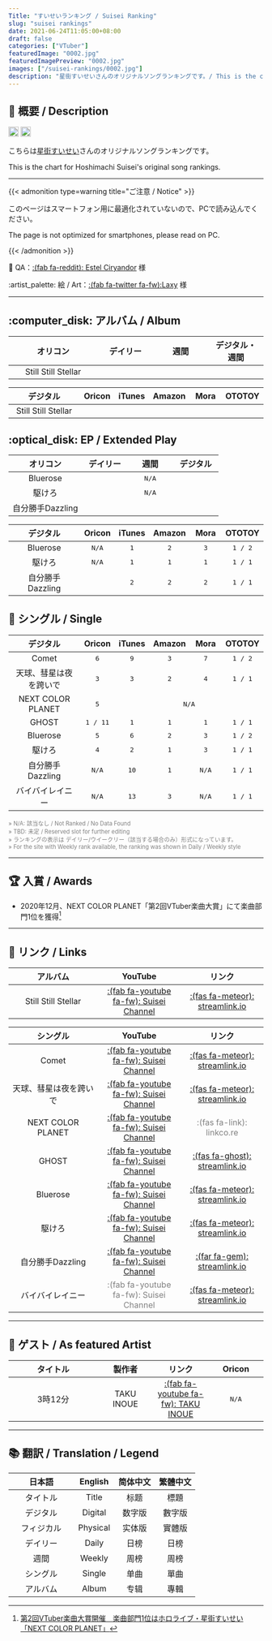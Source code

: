 ```yaml
---
Title: "すいせいランキング / Suisei Ranking"
slug: "suisei rankings"
date: 2021-06-24T11:05:00+08:00
draft: false
categories: ["VTuber"]
featuredImage: "0002.jpg"
featuredImagePreview: "0002.jpg"
images: ["/suisei-rankings/0002.jpg"]
description: "星街すいせいさんのオリジナルソングランキングです。/ This is the chart for Hoshimachi Suisei's original song rankings."
---
```


<!--more-->

## :memo: 概要 / Description

<a href="https://twitter.com/suisei_hosimati"><img src="https://img.shields.io/badge/Twitter-@suisei__hosimati-0075bd?style=flat-square&logo=twitter" height="20"></img></a> <a href="https://www.youtube.com/channel/UC5CwaMl1eIgY8h02uZw7u8A"><img src="https://img.shields.io/badge/YouTube-Suisei%20Channel-d40000?style=flat-square&logo=youtube" height="20"></img></a>

こちらは[星街すいせい](https://twitter.com/suisei_hosimati)さんのオリジナルソングランキングです。

This is the chart for Hoshimachi Suisei's original song rankings.

---

{{< admonition type=warning title="ご注意 / Notice" >}}

このページはスマートフォン用に最適化されていないので、PCで読み込んでください。

The page is not optimized for smartphones, please read on PC.

{{< /admonition >}}

:memo: QA：[:(fab fa-reddit): Estel Ciryandor](https://www.reddit.com/user/kyoumokawaii) 様

:artist_palette: 絵 / Art：[:(fab fa-twitter fa-fw):Laxy](https://twitter.com/laxyiii/status/1402415053567975424) 様

---

## :computer_disk: アルバム / Album

<!--Album Oricon start-->

<table style="text-align:center; width:100%">
	<thead>
	<tr>
		<th style="width:35%">オリコン</th>
		<th style="width:21.67%">デイリー</th>
		<th style="width:21.67%">週間</th>
		<th style="width:21.67%">デジタル・週間</th>
	</tr>	
	</thead>
	<tbody>
		<tr>
			<td>Still Still Stellar</td> <!--Title-->
			<td style="font-family:monospace"></td> <!--Phy Daily-->
			<td style="font-family:monospace"></td> <!--Phy Weekly-->
			<td style="font-family:monospace"></td> <!--Digital Weekly-->
		</tr>
	</tbody>
</table>

<!--Album Oricon end-->

<!--Album other site start-->

<table style="text-align:center; width:100%">
	<thead>
		<tr>
			<th style="width:35%">デジタル</th>
			<th style="width:13%">Oricon</th>
			<th style="width:13%">iTunes</th>
			<th style="width:13%">Amazon</th>
			<th style="width:13%">Mora</th>
			<th style="width:13%">OTOTOY</th>
		</tr>
	</thead>
	<tbody>
		<tr>
			<td>Still Still Stellar</td> <!--Title-->
			<td style="font-family:monospace"></td> <!--Oricon-->
			<td style="font-family:monospace"></td> <!--iTunes-->
			<td style="font-family:monospace"></td> <!--Amazon-->
			<td style="font-family:monospace"></td> <!--Mora-->
			<td style="font-family:monospace"></td> <!--OTOTOY-->
		</tr>
	</tbody>
</table>

<!--Album other site end-->

## :optical_disk: EP / Extended Play

<!--EP Oricon start-->

<table style="text-align:center; width:100%">
	<thead>
		<tr>
			<th style="width:35%">オリコン</th>
			<th style="width:21.67%">デイリー</th>
			<th style="width:21.67%">週間</th>
			<th style="width:21.67%">デジタル</th>
		</tr>
	</thead>
	<tbody>
		<tr>
			<td>Bluerose</td> <!--Title-->
			<td style="font-family:monospace" colspan=3>N/A</td>
		</tr>
		<tr>
			<td>駆けろ</td> <!--Title-->
			<td style="font-family:monospace" colspan=3>N/A</td>
		</tr>
		<tr>
			<td>自分勝手Dazzling</td> <!--Title-->
			<td style="font-family:monospace"></td>
			<td style="font-family:monospace"></td>
			<td style="font-family:monospace"></td>
		</tr>
	</tbody>
</table>

<!--EP Oricon end-->

<!--EP other site start-->

<table style="text-align:center; width:100%">
	<thead>
		<tr>
			<th style="width:35%">デジタル</th>
			<th style="width:13%">Oricon</th>
			<th style="width:13%">iTunes</th>
			<th style="width:13%">Amazon</th>
			<th style="width:13%">Mora</th>
			<th style="width:13%">OTOTOY</th>
		</tr>
	</thead>
	<tbody>
		<tr>
			<td>Bluerose</td> <!--Title-->
			<td style="font-family:monospace">N/A</td> <!--Oricon-->
			<td style="font-family:monospace">1</td> <!--iTunes-->
			<td style="font-family:monospace">2</td> <!--Amazon-->
			<td style="font-family:monospace">3</td> <!--Mora-->
			<td style="font-family:monospace">1 / 2</td> <!--OTOTOY-->
		</tr>
		<tr>
			<td>駆けろ</td> <!--Title-->
			<td style="font-family:monospace">N/A</td> <!--Oricon-->
			<td style="font-family:monospace">1</td> <!--iTunes-->
			<td style="font-family:monospace">1</td> <!--Amazon-->
			<td style="font-family:monospace">1</td> <!--Mora-->
			<td style="font-family:monospace">1 / 1</td> <!--OTOTOY-->
		</tr>
		<tr>
			<td>自分勝手Dazzling</td> <!--Title-->
			<td style="font-family:monospace"></td> <!--Oricon-->
			<td style="font-family:monospace">2</td> <!--iTunes-->
			<td style="font-family:monospace">2</td> <!--Amazon-->
			<td style="font-family:monospace">2</td> <!--Mora-->
			<td style="font-family:monospace">1 / 1</td> <!--OTOTOY-->
		</tr>
	</tbody>
</table>

<!--EP other site end-->

## :musical_note: シングル / Single

<table style="text-align:center; width:100%">
	<thead>
		<tr>
			<th style="width:35%">デジタル</th>
			<th style="width:13%">Oricon</th>
			<th style="width:13%">iTunes</th>
			<th style="width:13%">Amazon</th>
			<th style="width:13%">Mora</th>
			<th style="width:13%">OTOTOY</th>
		</tr>
	</thead>
	<tbody>
		<tr>
			<td>Comet</td> <!--Title-->
			<td style="font-family:monospace">6</td> <!--Oricon-->
			<td style="font-family:monospace">9</td> <!--iTunes-->
			<td style="font-family:monospace">3</td> <!--Amazon-->
			<td style="font-family:monospace">7</td> <!--Mora-->
			<td style="font-family:monospace">1 / 2</td> <!--OTOTOY-->
		</tr>
		<tr>
			<td>天球、彗星は夜を跨いで</td> <!--Title-->
			<td style="font-family:monospace">3</td> <!--Oricon-->
			<td style="font-family:monospace">3</td> <!--iTunes-->
			<td style="font-family:monospace">2</td> <!--Amazon-->
			<td style="font-family:monospace">4</td> <!--Mora-->
			<td style="font-family:monospace">1 / 1</td> <!--OTOTOY-->
		</tr>
		<tr>
			<td>NEXT COLOR PLANET</td> <!--Title-->
			<td style="font-family:monospace">5</td> <!--Oricon-->
			<td style="font-family:monospace" colspan=4>N/A</td>
		</tr>
		<tr>
			<td>GHOST</td> <!--Title-->
			<td style="font-family:monospace">1 / 11</td> <!--Oricon-->
			<td style="font-family:monospace">1</td> <!--iTunes-->
			<td style="font-family:monospace">1</td> <!--Amazon-->
			<td style="font-family:monospace">1</td> <!--Mora-->
			<td style="font-family:monospace">1 / 1</td> <!--OTOTOY-->
		</tr>
		<tr>
			<td>Bluerose</td> <!--Title-->
			<td style="font-family:monospace">5</td> <!--Oricon-->
			<td style="font-family:monospace">6</td> <!--iTunes-->
			<td style="font-family:monospace">2</td> <!--Amazon-->
			<td style="font-family:monospace">3</td> <!--Mora-->
			<td style="font-family:monospace">1 / 2</td> <!--OTOTOY-->
		</tr>
		<tr>
			<td>駆けろ</td> <!--Title-->
			<td style="font-family:monospace">4</td> <!--Oricon-->
			<td style="font-family:monospace">2</td> <!--iTunes-->
			<td style="font-family:monospace">1</td> <!--Amazon-->
			<td style="font-family:monospace">3</td> <!--Mora-->
			<td style="font-family:monospace">1 / 1</td> <!--OTOTOY-->
		</tr>
		<tr>
			<td>自分勝手Dazzling</td> <!--Title-->
			<td style="font-family:monospace">N/A</td> <!--Oricon-->
			<td style="font-family:monospace">10</td> <!--iTunes-->
			<td style="font-family:monospace">1</td> <!--Amazon-->
			<td style="font-family:monospace">N/A</td> <!--Mora-->
			<td style="font-family:monospace">1 / 1</td> <!--OTOTOY-->
		</tr>
		<tr>
			<td>バイバイレイニー</td> <!--Title-->
			<td style="font-family:monospace">N/A</td> <!--Oricon-->
			<td style="font-family:monospace">13</td> <!--iTunes-->
			<td style="font-family:monospace">3</td> <!--Amazon-->
			<td style="font-family:monospace">N/A</td> <!--Mora-->
			<td style="font-family:monospace">1 / 1</td> <!--OTOTOY-->
		</tr>
	</tbody>
</table>

<p style="font-size:0.8em; color:grey">
	» N/A: 該当なし / Not Ranked / No Data Found
	<br>
	» TBD: 未定 / Reserved slot for further editing
	<br>
	» ランキングの表示は デイリー/ウイークリー（該当する場合のみ）形式になっています。
	<br>
	» For the site with Weekly rank available, the ranking was shown in Daily / Weekly style
</p>

---

## :trophy: 入賞 / Awards

- 2020年12月、NEXT COLOR PLANET「第2回VTuber楽曲大賞」にて楽曲部門1位を獲得[^1]

---

## :link: リンク / Links

<table style="text-align:center; width:100%">
	<thead>
		<tr>
			<th style="width:35%">アルバム</th>
			<th style="width:32.5%">YouTube</th>
			<th style="width:32.5%">リンク</th>
		</tr>
	</thead>
	<tbody>
		<tr>
			<td>Still Still Stellar</td> <!--Title-->
			<td><a href="https://www.youtube.com/watch?v=H_08cZT_PrE" target="_blank" rel="noopener noreferrer">:(fab fa-youtube fa-fw): Suisei Channel</a></td>
			<td><a href="https://suisei.streamlink.to/sss">:(fas fa-meteor): streamlink.io</a></td>
		</tr>
	</tbody>
</table>

<table style="text-align:center; width:100%">
	<thead>
		<tr>
			<th style="width:35%">シングル</th>
			<th style="width:32.5%">YouTube</th>
			<th style="width:32.5%">リンク</th>
		</tr>
	</thead>
	<tbody>
		<tr>
			<td>Comet</td> <!--Title-->
			<td><a href="https://www.youtube.com/watch?v=3cqV5BKJHyk" target="_blank" rel="noopener noreferrer">:(fab fa-youtube fa-fw): Suisei Channel</a></td>
			<td><a href="https://suisei.streamlink.to/bluerose">:(fas fa-meteor): streamlink.io</a></td>
		</tr>
		<tr>
			<td>天球、彗星は夜を跨いで</td> <!--Title-->
			<td><a href="https://www.youtube.com/watch?v=zLak0dxBKpM" target="_blank" rel="noopener noreferrer">:(fab fa-youtube fa-fw): Suisei Channel</a></td>
			<td><a href="https://suisei.streamlink.to/run">:(fas fa-meteor): streamlink.io</a></td>
		</tr>
		<tr>
			<td>NEXT COLOR PLANET</td> <!--Title-->
			<td><a href="https://www.youtube.com/watch?v=vQHVGXdcqEQ" target="_blank" rel="noopener noreferrer">:(fab fa-youtube fa-fw): Suisei Channel</a></td>
			<td style="color:grey">:(fas fa-link): linkco.re</td>
		</tr>
		<tr>
			<td>GHOST</td> <!--Title-->
			<td><a href="https://www.youtube.com/watch?v=IKKar5SS29E" target="_blank" rel="noopener noreferrer">:(fab fa-youtube fa-fw): Suisei Channel</a></td>
			<td><a href="https://suisei.streamlink.to/GHOST">:(fas fa-ghost): streamlink.io</a></td>
		</tr>
		<tr>
			<td>Bluerose</td> <!--Title-->
			<td><a href="https://www.youtube.com/watch?v=ZfDYRy17CBY" target="_blank" rel="noopener noreferrer">:(fab fa-youtube fa-fw): Suisei Channel</a></td>
			<td><a href="https://suisei.streamlink.to/bluerose">:(fas fa-meteor): streamlink.io</a></td>
		</tr>
		<tr>
			<td>駆けろ</td> <!--Title-->
			<td><a href="https://www.youtube.com/watch?v=IqT6cHCT1TE" target="_blank" rel="noopener noreferrer">:(fab fa-youtube fa-fw): Suisei Channel</a></td>
			<td><a href="https://suisei.streamlink.to/run">:(fas fa-meteor): streamlink.io</a></td>
		</tr>
		<tr>
			<td>自分勝手Dazzling</td> <!--Title-->
			<td><a href="https://www.youtube.com/watch?v=Mm87JgTx2Ao" target="_blank" rel="noopener noreferrer">:(fab fa-youtube fa-fw): Suisei Channel</a></td>
			<td><a href="https://suisei.streamlink.to/dazzling">:(far fa-gem): streamlink.io</a></td>
		</tr>
		<tr>
			<td>バイバイレイニー</td> <!--Title-->
			<td style="color:grey">:(fab fa-youtube fa-fw): Suisei Channel</a></td>
			<td><a href="https://suisei.streamlink.to/dazzling">:(fas fa-meteor): streamlink.io</a></td>
		</tr>
	</tbody>
</table>

---

## :microphone: ゲスト / As featured Artist

<table style="text-align:center; width:100%">
	<thead>
	<tr>
		<th style="width:35%">タイトル</th>
		<th style="width:21.67%">製作者</th>
		<th style="width:21.67%">リンク</th>
		<th style="width:21.67%">Oricon</th>
	</tr>
	</thead>
	<tbody>
		<tr>
			<td>3時12分</td> <!--Title-->
			<td>TAKU INOUE</td> <!--Producer-->
			<td><a href="https://www.youtube.com/watch?v=LYFciXBcXIQ">:(fab fa-youtube fa-fw): TAKU INOUE</a></td> <!--Link-->
			<td style="font-family:monospace">N/A</td> <!--Oricon-->
		</tr>
	</tbody>
</table>

---

## :books: 翻訳 / Translation / Legend

<table style="text-align:center; width:100%">
	<thead>
		<tr>
			<th style="width:35%">日本語</th>
			<th style="width:21.67%">English</th>
			<th style="width:21.67%">简体中文</th>
			<th style="width:21.67%">繁體中文</th>
		</tr>
	</thead>
	<tbody>
		<tr>
			<td>タイトル</td>
			<td>Title</td>
			<td>标题</td>
			<td>標題</td>
		</tr>
		<tr>
			<td>デジタル</td>
			<td>Digital</td>
			<td>数字版</td>
			<td>數字版</td>
		</tr>
		<tr>
			<td>フィジカル</td>
			<td>Physical</td>
			<td>实体版</td>
			<td>實體版</td>
		</tr>
		<tr>
			<td>デイリー</td>
			<td>Daily</td>
			<td>日榜</td>
			<td>日榜</td>
		</tr>
		<tr>
			<td>週間</td>
			<td>Weekly</td>
			<td>周榜</td>
			<td>周榜</td>
		</tr>
		<tr>
			<td>シングル</td>
			<td>Single</td>
			<td>单曲</td>
			<td>單曲</td>
		</tr>
		<tr>
			<td>アルバム</td>
			<td>Album</td>
			<td>专辑</td>
			<td>專輯</td>
		</tr>
	</tbody>
</table>

[^1]: [第2回VTuber楽曲大賞開催　楽曲部門1位はホロライブ・星街すいせい「NEXT COLOR PLANET」](https://panora.tokyo/archives/14764)
